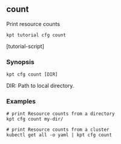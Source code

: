 ## count

Print resource counts

<link rel="stylesheet" type="text/css" href="/kpt/gifs/asciinema-player.css" />
<asciinema-player src="/kpt/gifs/cfg-count.cast" speed="1" theme="solarized-dark" cols="100" rows="26" font-size="medium" idle-time-limit="1"></asciinema-player>
<script src="/kpt/gifs/asciinema-player.js"></script>

    kpt tutorial cfg count

[tutorial-script]

### Synopsis

    kpt cfg count [DIR]

  DIR:
    Path to local directory.

### Examples

    # print Resource counts from a directory
    kpt cfg count my-dir/

    # print Resource counts from a cluster
    kubectl get all -o yaml | kpt cfg count

### 
